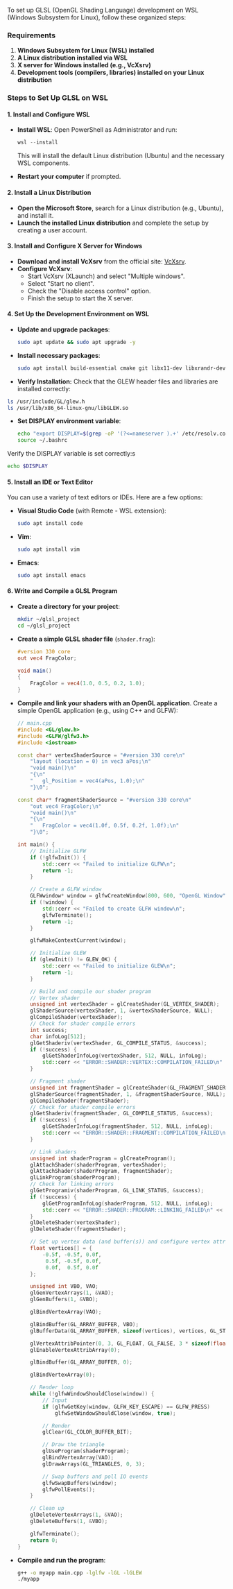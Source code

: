 To set up GLSL (OpenGL Shading Language) development on WSL (Windows Subsystem for Linux), follow these organized steps:

### Requirements
1. **Windows Subsystem for Linux (WSL) installed**
2. **A Linux distribution installed via WSL**
3. **X server for Windows installed (e.g., VcXsrv)**
4. **Development tools (compilers, libraries) installed on your Linux distribution**

### Steps to Set Up GLSL on WSL

#### 1. Install and Configure WSL
- **Install WSL**:
  Open PowerShell as Administrator and run:
  ```powershell
  wsl --install
  ```
  This will install the default Linux distribution (Ubuntu) and the necessary WSL components.

- **Restart your computer** if prompted.

#### 2. Install a Linux Distribution
- **Open the Microsoft Store**, search for a Linux distribution (e.g., Ubuntu), and install it.
- **Launch the installed Linux distribution** and complete the setup by creating a user account.

#### 3. Install and Configure X Server for Windows
- **Download and install VcXsrv** from the official site: [VcXsrv](https://sourceforge.net/projects/vcxsrv/).
- **Configure VcXsrv**:
  - Start VcXsrv (XLaunch) and select "Multiple windows".
  - Select "Start no client".
  - Check the "Disable access control" option.
  - Finish the setup to start the X server.

#### 4. Set Up the Development Environment on WSL
- **Update and upgrade packages**:
  ```bash
  sudo apt update && sudo apt upgrade -y
  ```

- **Install necessary packages**:
  ```bash
  sudo apt install build-essential cmake git libx11-dev libxrandr-dev libxinerama-dev libxcursor-dev libgl1-mesa-dev libglew-dev libglfw3-dev libglfw3 libglfw3-dev libglew-dev libgl1-mesa-dev libxrandr-dev libxinerama-dev libxcursor-dev

  ``` 

- **Verify Installation:**
Check that the GLEW header files and libraries are installed correctly:
```bash
ls /usr/include/GL/glew.h
ls /usr/lib/x86_64-linux-gnu/libGLEW.so
```
- **Set DISPLAY environment variable**:
  ```bash
  echo "export DISPLAY=$(grep -oP '(?<=nameserver ).+' /etc/resolv.conf):0.0" >> ~/.bashrc
  source ~/.bashrc
  ```

Verify the DISPLAY variable is set correctly:s

```bash
echo $DISPLAY
```

#### 5. Install an IDE or Text Editor
You can use a variety of text editors or IDEs. Here are a few options:

- **Visual Studio Code** (with Remote - WSL extension):
  ```bash
  sudo apt install code
  ```

- **Vim**:
  ```bash
  sudo apt install vim
  ```

- **Emacs**:
  ```bash
  sudo apt install emacs
  ```

#### 6. Write and Compile a GLSL Program
- **Create a directory for your project**:
  ```bash
  mkdir ~/glsl_project
  cd ~/glsl_project
  ```

- **Create a simple GLSL shader file** (`shader.frag`):
  ```glsl
  #version 330 core
  out vec4 FragColor;

  void main()
  {
      FragColor = vec4(1.0, 0.5, 0.2, 1.0);
  }
  ```

- **Compile and link your shaders with an OpenGL application**. Create a simple OpenGL application (e.g., using C++ and GLFW):
  ```cpp
  // main.cpp
  #include <GL/glew.h>
  #include <GLFW/glfw3.h>
  #include <iostream>

  const char* vertexShaderSource = "#version 330 core\n"
      "layout (location = 0) in vec3 aPos;\n"
      "void main()\n"
      "{\n"
      "   gl_Position = vec4(aPos, 1.0);\n"
      "}\0";

  const char* fragmentShaderSource = "#version 330 core\n"
      "out vec4 FragColor;\n"
      "void main()\n"
      "{\n"
      "   FragColor = vec4(1.0f, 0.5f, 0.2f, 1.0f);\n"
      "}\0";

  int main() {
      // Initialize GLFW
      if (!glfwInit()) {
          std::cerr << "Failed to initialize GLFW\n";
          return -1;
      }

      // Create a GLFW window
      GLFWwindow* window = glfwCreateWindow(800, 600, "OpenGL Window", NULL, NULL);
      if (!window) {
          std::cerr << "Failed to create GLFW window\n";
          glfwTerminate();
          return -1;
      }

      glfwMakeContextCurrent(window);

      // Initialize GLEW
      if (glewInit() != GLEW_OK) {
          std::cerr << "Failed to initialize GLEW\n";
          return -1;
      }

      // Build and compile our shader program
      // Vertex shader
      unsigned int vertexShader = glCreateShader(GL_VERTEX_SHADER);
      glShaderSource(vertexShader, 1, &vertexShaderSource, NULL);
      glCompileShader(vertexShader);
      // Check for shader compile errors
      int success;
      char infoLog[512];
      glGetShaderiv(vertexShader, GL_COMPILE_STATUS, &success);
      if (!success) {
          glGetShaderInfoLog(vertexShader, 512, NULL, infoLog);
          std::cerr << "ERROR::SHADER::VERTEX::COMPILATION_FAILED\n" << infoLog << std::endl;
      }

      // Fragment shader
      unsigned int fragmentShader = glCreateShader(GL_FRAGMENT_SHADER);
      glShaderSource(fragmentShader, 1, &fragmentShaderSource, NULL);
      glCompileShader(fragmentShader);
      // Check for shader compile errors
      glGetShaderiv(fragmentShader, GL_COMPILE_STATUS, &success);
      if (!success) {
          glGetShaderInfoLog(fragmentShader, 512, NULL, infoLog);
          std::cerr << "ERROR::SHADER::FRAGMENT::COMPILATION_FAILED\n" << infoLog << std::endl;
      }

      // Link shaders
      unsigned int shaderProgram = glCreateProgram();
      glAttachShader(shaderProgram, vertexShader);
      glAttachShader(shaderProgram, fragmentShader);
      glLinkProgram(shaderProgram);
      // Check for linking errors
      glGetProgramiv(shaderProgram, GL_LINK_STATUS, &success);
      if (!success) {
          glGetProgramInfoLog(shaderProgram, 512, NULL, infoLog);
          std::cerr << "ERROR::SHADER::PROGRAM::LINKING_FAILED\n" << infoLog << std::endl;
      }
      glDeleteShader(vertexShader);
      glDeleteShader(fragmentShader);

      // Set up vertex data (and buffer(s)) and configure vertex attributes
      float vertices[] = {
          -0.5f, -0.5f, 0.0f,
           0.5f, -0.5f, 0.0f,
           0.0f,  0.5f, 0.0f
      };

      unsigned int VBO, VAO;
      glGenVertexArrays(1, &VAO);
      glGenBuffers(1, &VBO);

      glBindVertexArray(VAO);

      glBindBuffer(GL_ARRAY_BUFFER, VBO);
      glBufferData(GL_ARRAY_BUFFER, sizeof(vertices), vertices, GL_STATIC_DRAW);

      glVertexAttribPointer(0, 3, GL_FLOAT, GL_FALSE, 3 * sizeof(float), (void*)0);
      glEnableVertexAttribArray(0);

      glBindBuffer(GL_ARRAY_BUFFER, 0);

      glBindVertexArray(0);

      // Render loop
      while (!glfwWindowShouldClose(window)) {
          // Input
          if (glfwGetKey(window, GLFW_KEY_ESCAPE) == GLFW_PRESS)
              glfwSetWindowShouldClose(window, true);

          // Render
          glClear(GL_COLOR_BUFFER_BIT);

          // Draw the triangle
          glUseProgram(shaderProgram);
          glBindVertexArray(VAO);
          glDrawArrays(GL_TRIANGLES, 0, 3);

          // Swap buffers and poll IO events
          glfwSwapBuffers(window);
          glfwPollEvents();
      }

      // Clean up
      glDeleteVertexArrays(1, &VAO);
      glDeleteBuffers(1, &VBO);

      glfwTerminate();
      return 0;
  }
  ```

- **Compile and run the program**:
  ```bash
  g++ -o myapp main.cpp -lglfw -lGL -lGLEW
  ./myapp
  ```